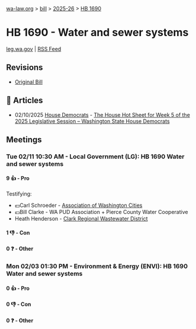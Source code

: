 [wa-law.org](/) > [bill](/bill/) > [2025-26](/bill/2025-26/) > [HB 1690](/bill/2025-26/hb/1690/)

# HB 1690 - Water and sewer systems
[leg.wa.gov](https://app.leg.wa.gov/billsummary?BillNumber=1690&Year=2025&Initiative=false) | [RSS Feed](./rss.xml)

## Revisions
* [Original Bill](1/)

## 📰 Articles
* 02/10/2025 [House Democrats](/org/house_democrats/) - [The House Hot Sheet for Week 5 of the 2025 Legislative Session – Washington State House Democrats](https://housedemocrats.wa.gov/blog/2025/02/10/the-house-hot-sheet-for-week-5-of-the-2025-legislative-session/#:~:text=HB%201690)

## Meetings
### Tue 02/11 10:30 AM - Local Government (LG): HB 1690 Water and sewer systems
#### 9 👍 - Pro
Testifying:
* 💵Carl Schroeder - [Association of Washington Cities](/org/association_of_washington_cities/)
* 💵Bill Clarke - WA PUD Association + Pierce County Water Cooperative
* Heath Henderson - [Clark Regional Wastewater District](/org/clark_regional_wastewater_district/)

#### 1 👎 - Con

#### 0 ❓ - Other

### Mon 02/03 01:30 PM - Environment & Energy (ENVI): HB 1690 Water and sewer systems
#### 0 👍 - Pro

#### 0 👎 - Con

#### 0 ❓ - Other
